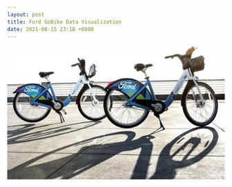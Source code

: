 ```yaml
---
layout: post
title: Ford GoBike Data Visualization
date: 2021-08-15 23:18 +0800
---
```


![Ford page](img/Picture1.jpg)

